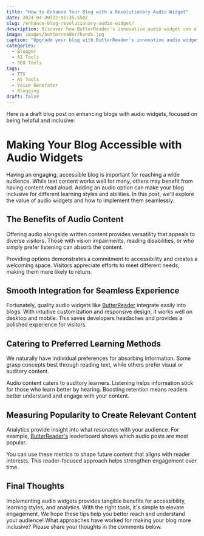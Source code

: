 ```yaml
---
title: "How to Enhance Your Blog with a Revolutionary Audio Widget"
date: 2024-04-30T22:51:35.550Z
slug: /enhance-blog-revolutionary-audio-widget/
description: Discover how ButterReader's innovative audio widget can elevate your blog and offer a richer user experience. Customize the appearance, choose the perfect voice, and optimize playback controls for maximum engagement.
image: images/butterreader/hands.jpg
caption: "Upgrade your blog with ButterReader's innovative audio widget."
categories:
  - Blogger
  - AI Tools
  - SEO Tools
tags:
  - TTS
  - AI Tools
  - Voice Generator
  - Blogging
draft: false
---
```


Here is a draft blog post on enhancing blogs with audio widgets, focused on being helpful and inclusive:

# Making Your Blog Accessible with Audio Widgets

Having an engaging, accessible blog is important for reaching a wide audience. While text content works well for many, others may benefit from having content read aloud. Adding an audio option can make your blog inclusive for different learning styles and abilities. In this post, we'll explore the value of audio widgets and how to implement them seamlessly.

## The Benefits of Audio Content

Offering audio alongside written content provides versatility that appeals to diverse visitors. Those with vision impairments, reading disabilities, or who simply prefer listening can absorb the content.  

Providing options demonstrates a commitment to accessibility and creates a welcoming space. Visitors appreciate efforts to meet different needs, making them more likely to return.

## Smooth Integration for Seamless Experience 

Fortunately, quality audio widgets like [ButterReader](https://www.butterreader.blog) integrate easily into blogs. With intuitive customization and responsive design, it works well on desktop and mobile. This saves developers headaches and provides a polished experience for visitors.

## Catering to Preferred Learning Methods

We naturally have individual preferences for absorbing information. Some grasp concepts best through reading text, while others prefer visual or auditory content. 

Audio content caters to auditory learners. Listening helps information stick for those who learn better by hearing. Boosting retention means readers better understand and engage with your content.

## Measuring Popularity to Create Relevant Content

Analytics provide insight into what resonates with your audience. For example, [ButterReader's](https://www.butterreader.blog) leaderboard shows which audio posts are most popular. 

You can use these metrics to shape future content that aligns with reader interests. This reader-focused approach helps strengthen engagement over time.

## Final Thoughts

Implementing audio widgets provides tangible benefits for accessibility, learning styles, and analytics. With the right tools, it's simple to elevate engagement. We hope these tips help you better reach and understand your audience! What approaches have worked for making your blog more inclusive? Please share your thoughts in the comments below.